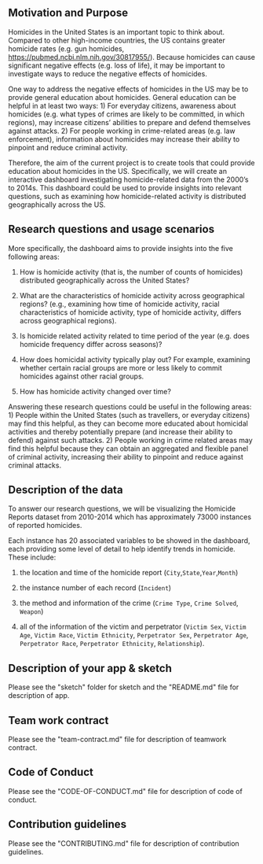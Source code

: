 ## Motivation and Purpose
Homicides in the United States is an important topic to think about. Compared to other high-income countries, the US contains greater homicide rates (e.g. gun homicides, https://pubmed.ncbi.nlm.nih.gov/30817955/). Because homicides can cause significant negative effects (e.g. loss of life), it may be important to investigate ways to reduce the negative effects of homicides.


One way to address the negative effects of homicides in the US may be to provide general education about homicides. General education can be helpful in at least two ways: 1) For everyday citizens, awareness about homicides (e.g. what types of crimes are likely to be committed, in which regions), may increase citizens’ abilities to prepare and defend themselves against attacks. 2) For people working in crime-related areas (e.g. law enforcement), information about homicides may increase their ability to pinpoint and reduce criminal activity.

Therefore, the aim of the current project is to create tools that could provide education about homicides in the US. Specifically, we will create an interactive dashboard investigating homicide-related data from the 2000’s to 2014s. This dashboard could be used to provide insights into relevant questions, such as examining how homicide-related activity is distributed geographically across the US.

## Research questions and usage scenarios

More specifically, the dashboard aims to provide insights into the five following areas:

1) How is homicide activity (that is, the number of counts of homicides) distributed geographically across the United States?

2) What are the characteristics of homicide activity across geographical regions? (e.g., examining how time of homicide activity, racial characteristics of homicide activity, type of homicide activity, differs across geographical regions).

3) Is homicide related activity related to time period of the year (e.g. does homicide frequency differ across seasons)?

4) How does homicidal activity typically play out? For example, examining whether certain racial groups are more or less likely to commit homicides against other racial groups.

5) How has homicide activity changed over time? 

Answering these research questions could be useful in the following areas: 1) People within the United States (such as travellers, or everyday citizens) may find this helpful, as they can become more educated about homicidal activities and thereby potentially prepare (and increase their ability to defend) against such attacks. 2) People working in crime related areas may find this helpful because they can obtain an aggregated and flexible panel of criminal activity, increasing their ability to pinpoint and reduce against criminal attacks.

## Description of the data

To answer our research questions, we will be visualizing the Homicide Reports dataset from 2010-2014 which has approximately 73000 instances of reported homicides. 

Each instance has 20 associated variables to be showed in the dashboard, each providing some level of detail to help identify trends in homicide. These include: 
1) the location and time of the homicide report (`City`,`State`,`Year`,`Month`)

2) the instance number of each record (`Incident`)

3) the method and information of the crime (`Crime Type`, `Crime Solved`, `Weapon`)

4) all of the information of the victim and perpetrator (`Victim Sex`, `Victim Age`, `Victim Race`, `Victim Ethnicity`, `Perpetrator Sex`, 
`Perpetrator Age`, `Perpetrator Race`, `Perpetrator Ethnicity`, `Relationship`). 


## Description of your app & sketch

Please see the "sketch" folder for sketch and the "README.md" file for description of app.

## Team work contract

Please see the "team-contract.md" file for description of teamwork contract.

## Code of Conduct

Please see the "CODE-OF-CONDUCT.md" file for description of code of conduct.

## Contribution guidelines

Please see the "CONTRIBUTING.md" file for description of contribution guidelines.

